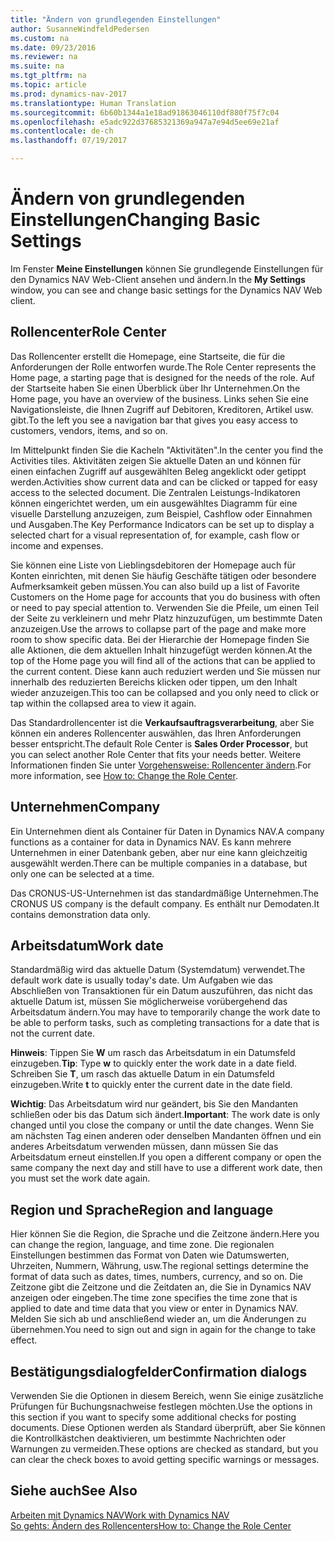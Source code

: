 ```yaml
---
title: "Ändern von grundlegenden Einstellungen"
author: SusanneWindfeldPedersen
ms.custom: na
ms.date: 09/23/2016
ms.reviewer: na
ms.suite: na
ms.tgt_pltfrm: na
ms.topic: article
ms.prod: dynamics-nav-2017
ms.translationtype: Human Translation
ms.sourcegitcommit: 6b60b1344a1e18ad91863046110df880f75f7c04
ms.openlocfilehash: e5adc922d37685321369a947a7e94d5ee69e21af
ms.contentlocale: de-ch
ms.lasthandoff: 07/19/2017

---
```


# <a name="changing-basic-settings"></a><span data-ttu-id="2ef77-102">Ändern von grundlegenden Einstellungen</span><span class="sxs-lookup"><span data-stu-id="2ef77-102">Changing Basic Settings</span></span>
<span data-ttu-id="2ef77-103">Im Fenster **Meine Einstellungen** können Sie grundlegende Einstellungen für den Dynamics NAV Web-Client ansehen und ändern.</span><span class="sxs-lookup"><span data-stu-id="2ef77-103">In the **My Settings** window, you can see and change basic settings for the Dynamics NAV Web client.</span></span>  

## <a name="role-center"></a><span data-ttu-id="2ef77-104">Rollencenter</span><span class="sxs-lookup"><span data-stu-id="2ef77-104">Role Center</span></span>
<span data-ttu-id="2ef77-105">Das Rollencenter erstellt die Homepage, eine Startseite, die für die Anforderungen der Rolle entworfen wurde.</span><span class="sxs-lookup"><span data-stu-id="2ef77-105">The Role Center represents the Home page, a starting page that is designed for the needs of the role.</span></span> <span data-ttu-id="2ef77-106">Auf der Startseite haben Sie einen Überblick über Ihr Unternehmen.</span><span class="sxs-lookup"><span data-stu-id="2ef77-106">On the Home page, you have an overview of the business.</span></span> <span data-ttu-id="2ef77-107">Links sehen Sie eine Navigationsleiste, die Ihnen Zugriff auf Debitoren, Kreditoren, Artikel usw. gibt.</span><span class="sxs-lookup"><span data-stu-id="2ef77-107">To the left you see a navigation bar that gives you easy access to customers, vendors, items, and so on.</span></span>

<span data-ttu-id="2ef77-108">Im Mittelpunkt finden Sie die Kacheln "Aktivitäten".</span><span class="sxs-lookup"><span data-stu-id="2ef77-108">In the center you find the Activities tiles.</span></span> <span data-ttu-id="2ef77-109">Aktivitäten zeigen Sie aktuelle Daten an und können für einen einfachen Zugriff auf ausgewählten Beleg angeklickt oder getippt werden.</span><span class="sxs-lookup"><span data-stu-id="2ef77-109">Activities show current data and can be clicked or tapped for easy access to the selected document.</span></span> <span data-ttu-id="2ef77-110">Die Zentralen Leistungs-Indikatoren können eingerichtet werden, um ein ausgewähltes Diagramm für eine visuelle Darstellung anzuzeigen, zum Beispiel, Cashflow oder Einnahmen und Ausgaben.</span><span class="sxs-lookup"><span data-stu-id="2ef77-110">The Key Performance Indicators can be set up to display a selected chart for a visual representation of, for example, cash flow or income and expenses.</span></span>

<span data-ttu-id="2ef77-111">Sie können eine Liste von Lieblingsdebitoren der Homepage auch für Konten einrichten, mit denen Sie häufig Geschäfte tätigen oder besondere Aufmerksamkeit geben müssen.</span><span class="sxs-lookup"><span data-stu-id="2ef77-111">You can also build up a list of Favorite Customers on the Home page for accounts that you do business with often or need to pay special attention to.</span></span> <span data-ttu-id="2ef77-112">Verwenden Sie die Pfeile, um einen Teil der Seite zu verkleinern und mehr Platz hinzuzufügen, um bestimmte Daten anzuzeigen.</span><span class="sxs-lookup"><span data-stu-id="2ef77-112">Use the arrows to collapse part of the page and make more room to show specific data.</span></span> <span data-ttu-id="2ef77-113">Bei der Hierarchie der Homepage finden Sie alle Aktionen, die dem aktuellen Inhalt hinzugefügt werden können.</span><span class="sxs-lookup"><span data-stu-id="2ef77-113">At the top of the Home page you will find all of the actions that can be applied to the current content.</span></span> <span data-ttu-id="2ef77-114">Diese kann auch reduziert werden und Sie müssen nur innerhalb des reduzierten Bereichs klicken oder tippen, um den Inhalt wieder anzuzeigen.</span><span class="sxs-lookup"><span data-stu-id="2ef77-114">This too can be collapsed and you only need to click or tap within the collapsed area to view it again.</span></span>

<span data-ttu-id="2ef77-115">Das Standardrollencenter ist die **Verkaufsauftragsverarbeitung**, aber Sie können ein anderes Rollencenter auswählen, das Ihren Anforderungen besser entspricht.</span><span class="sxs-lookup"><span data-stu-id="2ef77-115">The default Role Center is **Sales Order Processor**, but you can select another Role Center that fits your needs better.</span></span> <span data-ttu-id="2ef77-116">Weitere Informationen finden Sie unter [Vorgehensweise: Rollencenter ändern](ui-change-role.md).</span><span class="sxs-lookup"><span data-stu-id="2ef77-116">For more information, see [How to: Change the Role Center](ui-change-role.md).</span></span>

## <a name="company"></a><span data-ttu-id="2ef77-117">Unternehmen</span><span class="sxs-lookup"><span data-stu-id="2ef77-117">Company</span></span>
<span data-ttu-id="2ef77-118">Ein Unternehmen dient als Container für Daten in Dynamics NAV.</span><span class="sxs-lookup"><span data-stu-id="2ef77-118">A company functions as a container for data in Dynamics NAV.</span></span> <span data-ttu-id="2ef77-119">Es kann mehrere Unternehmen in einer Datenbank geben, aber nur eine kann gleichzeitig ausgewählt werden.</span><span class="sxs-lookup"><span data-stu-id="2ef77-119">There can be multiple companies in a database, but only one can be selected at a time.</span></span>

<span data-ttu-id="2ef77-120">Das CRONUS-US-Unternehmen ist das standardmäßige Unternehmen.</span><span class="sxs-lookup"><span data-stu-id="2ef77-120">The CRONUS US company is the default company.</span></span> <span data-ttu-id="2ef77-121">Es enthält nur Demodaten.</span><span class="sxs-lookup"><span data-stu-id="2ef77-121">It contains demonstration data only.</span></span>   

## <a name="work-date"></a><span data-ttu-id="2ef77-122">Arbeitsdatum</span><span class="sxs-lookup"><span data-stu-id="2ef77-122">Work date</span></span>
<span data-ttu-id="2ef77-123">Standardmäßig wird das aktuelle Datum (Systemdatum) verwendet.</span><span class="sxs-lookup"><span data-stu-id="2ef77-123">The default work date is usually today's date.</span></span> <span data-ttu-id="2ef77-124">Um Aufgaben wie das Abschließen von Transaktionen für ein Datum auszuführen, das nicht das aktuelle Datum ist, müssen Sie möglicherweise vorübergehend das Arbeitsdatum ändern.</span><span class="sxs-lookup"><span data-stu-id="2ef77-124">You may have to temporarily change the work date to be able to perform tasks, such as completing transactions for a date that is not the current date.</span></span>

<span data-ttu-id="2ef77-125">**Hinweis**: Tippen Sie **W** um rasch das Arbeitsdatum in ein Datumsfeld einzugeben.</span><span class="sxs-lookup"><span data-stu-id="2ef77-125">**Tip**: Type **w** to quickly enter the work date in a date field.</span></span> <span data-ttu-id="2ef77-126">Schreiben Sie **T**, um rasch das aktuelle Datum in ein Datumsfeld einzugeben.</span><span class="sxs-lookup"><span data-stu-id="2ef77-126">Write **t** to quickly enter the current date in the date field.</span></span>

<span data-ttu-id="2ef77-127">**Wichtig**: Das Arbeitsdatum wird nur geändert, bis Sie den Mandanten schließen oder bis das Datum sich ändert.</span><span class="sxs-lookup"><span data-stu-id="2ef77-127">**Important**: The work date is only changed until you close the company or until the date changes.</span></span> <span data-ttu-id="2ef77-128">Wenn Sie am nächsten Tag einen anderen oder denselben Mandanten öffnen und ein anderes Arbeitsdatum verwenden müssen, dann müssen Sie das Arbeitsdatum erneut einstellen.</span><span class="sxs-lookup"><span data-stu-id="2ef77-128">If you open a different company or open the same company the next day and still have to use a different work date, then you must set the work date again.</span></span>

## <a name="region-and-language"></a><span data-ttu-id="2ef77-129">Region und Sprache</span><span class="sxs-lookup"><span data-stu-id="2ef77-129">Region and language</span></span>
<span data-ttu-id="2ef77-130">Hier können Sie die Region, die Sprache und die Zeitzone ändern.</span><span class="sxs-lookup"><span data-stu-id="2ef77-130">Here you can change the region, language, and time zone.</span></span> <span data-ttu-id="2ef77-131">Die regionalen Einstellungen bestimmen das Format von Daten wie Datumswerten, Uhrzeiten, Nummern, Währung, usw.</span><span class="sxs-lookup"><span data-stu-id="2ef77-131">The regional settings determine the format of data such as dates, times, numbers, currency, and so on.</span></span> <span data-ttu-id="2ef77-132">Die Zeitzone gibt die Zeitzone und die Zeitdaten an, die Sie in Dynamics NAV anzeigen oder eingeben.</span><span class="sxs-lookup"><span data-stu-id="2ef77-132">The time zone specifies the time zone that is applied to date and time data that you view or enter in Dynamics NAV.</span></span> <span data-ttu-id="2ef77-133">Melden Sie sich ab und anschließend wieder an, um die Änderungen zu übernehmen.</span><span class="sxs-lookup"><span data-stu-id="2ef77-133">You need to sign out and sign in again for the change to take effect.</span></span>

## <a name="confirmation-dialogs"></a><span data-ttu-id="2ef77-134">Bestätigungsdialogfelder</span><span class="sxs-lookup"><span data-stu-id="2ef77-134">Confirmation dialogs</span></span>
<span data-ttu-id="2ef77-135">Verwenden Sie die Optionen in diesem Bereich, wenn Sie einige zusätzliche Prüfungen für Buchungsnachweise festlegen möchten.</span><span class="sxs-lookup"><span data-stu-id="2ef77-135">Use the options in this section if you want to specify some additional checks for posting documents.</span></span> <span data-ttu-id="2ef77-136">Diese Optionen werden als Standard überprüft, aber Sie können die Kontrollkästchen deaktivieren, um bestimmte Nachrichten oder Warnungen zu vermeiden.</span><span class="sxs-lookup"><span data-stu-id="2ef77-136">These options are checked as standard, but you can clear the check boxes to avoid getting specific warnings or messages.</span></span>

## <a name="see-also"></a><span data-ttu-id="2ef77-137">Siehe auch</span><span class="sxs-lookup"><span data-stu-id="2ef77-137">See Also</span></span>
[<span data-ttu-id="2ef77-138">Arbeiten mit Dynamics NAV</span><span class="sxs-lookup"><span data-stu-id="2ef77-138">Work with Dynamics NAV</span></span>](ui-work-product.md)  
[<span data-ttu-id="2ef77-139">So gehts: Ändern des Rollencenters</span><span class="sxs-lookup"><span data-stu-id="2ef77-139">How to: Change the Role Center</span></span>](ui-change-role.md)  

